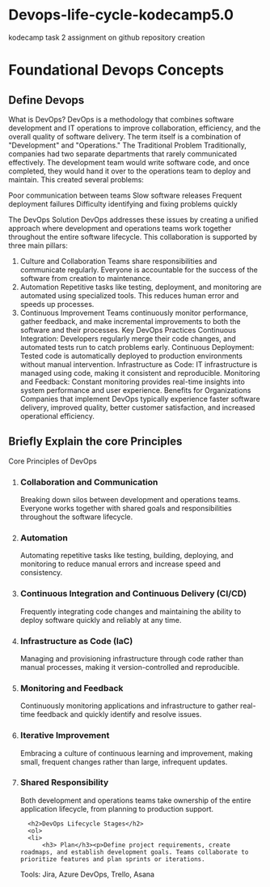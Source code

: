 # Devops-life-cycle-kodecamp5.0
kodecamp task 2 assignment on github repository creation
<h1>Foundational Devops Concepts</h1>
<h2>Define Devops</h2>
<p>What is DevOps?
DevOps is a methodology that combines software development and IT operations to improve collaboration, efficiency, and the overall quality of software delivery. The term itself is a combination of "Development" and "Operations."
The Traditional Problem
Traditionally, companies had two separate departments that rarely communicated effectively. The development team would write software code, and once completed, they would hand it over to the operations team to deploy and maintain. This created several problems:

Poor communication between teams
Slow software releases
Frequent deployment failures
Difficulty identifying and fixing problems quickly

The DevOps Solution
DevOps addresses these issues by creating a unified approach where development and operations teams work together throughout the entire software lifecycle. This collaboration is supported by three main pillars:
1. Culture and Collaboration
Teams share responsibilities and communicate regularly. Everyone is accountable for the success of the software from creation to maintenance.
2. Automation
Repetitive tasks like testing, deployment, and monitoring are automated using specialized tools. This reduces human error and speeds up processes.
3. Continuous Improvement
Teams continuously monitor performance, gather feedback, and make incremental improvements to both the software and their processes.
Key DevOps Practices
Continuous Integration: Developers regularly merge their code changes, and automated tests run to catch problems early.
Continuous Deployment: Tested code is automatically deployed to production environments without manual intervention.
Infrastructure as Code: IT infrastructure is managed using code, making it consistent and reproducible.
Monitoring and Feedback: Constant monitoring provides real-time insights into system performance and user experience.
Benefits for Organizations
Companies that implement DevOps typically experience faster software delivery, improved quality, better customer satisfaction, and increased operational efficiency.</p>
<h2>Briefly Explain the core Principles</h2>
<p>Core Principles of DevOps
  <ol>
    <li>
      <h3>Collaboration and Communication</h3><p>Breaking down silos between development and operations teams. Everyone works together with shared goals and responsibilities throughout the software lifecycle.
</p>
    </li>
    <li>
      <h3> Automation</h3><p>Automating repetitive tasks like testing, building, deploying, and monitoring to reduce manual errors and increase speed and consistency.</p>
    </li>
    <li>
      <h3> Continuous Integration and Continuous Delivery (CI/CD)</h3><p>Frequently integrating code changes and maintaining the ability to deploy software quickly and reliably at any time.</p>
    </li>
    <li>
      <h3>Infrastructure as Code (IaC)</h3><p>Managing and provisioning infrastructure through code rather than manual processes, making it version-controlled and reproducible.</p>
    </li>
    <li>
      <h3> Monitoring and Feedback</h3><p>Continuously monitoring applications and infrastructure to gather real-time feedback and quickly identify and resolve issues.</p>
    </li>
    <li>
      <h3> Iterative Improvement</h3><p>Embracing a culture of continuous learning and improvement, making small, frequent changes rather than large, infrequent updates.</p>
    </li>
    <li>
      <h3>Shared Responsibility</h3><p>Both development and operations teams take ownership of the entire application lifecycle, from planning to production support.</p>
      
      <h2>DevOps Lifecycle Stages</h2>
      <ol>
      <li>
          <h3> Plan</h3><p>Define project requirements, create roadmaps, and establish development goals. Teams collaborate to prioritize features and plan sprints or iterations.
Tools: Jira, Azure DevOps, Trello, Asana</p>
      </li>
      </ol>
